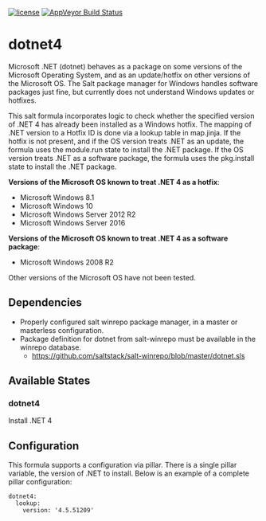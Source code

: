 [![license](https://img.shields.io/github/license/plus3it/dotnet4-formula.svg)](./LICENSE)
[![AppVeyor Build Status](https://ci.appveyor.com/api/projects/status/github/plus3it/dotnet4-formula?branch=master&svg=true)](https://ci.appveyor.com/project/plus3it/dotnet4-formula)

# dotnet4

Microsoft .NET (dotnet) behaves as a package on some versions of the Microsoft
Operating System, and as an update/hotfix on other versions of the Microsoft OS.
The Salt package manager for Windows handles software packages just fine, but
currently does not understand Windows updates or hotfixes.

This salt formula incorporates logic to check whether the specified version of
.NET 4 has already been installed as a Windows hotfix. The mapping of .NET
version to a Hotfix ID is done via a lookup table in map.jinja. If the hotfix
is not present, and if the OS version treats .NET as an update, the formula
uses the module.run state to install the .NET package. If the OS version treats
.NET as a software package, the formula uses the pkg.install state to install
the .NET package.

**Versions of the Microsoft OS known to treat .NET 4 as a hotfix**:
- Microsoft Windows 8.1
- Microsoft Windows 10
- Microsoft Windows Server 2012 R2
- Microsoft Windows Server 2016

**Versions of the Microsoft OS known to treat .NET 4 as a software package**:
- Microsoft Windows 2008 R2

Other versions of the Microsoft OS have not been tested.

## Dependencies

- Properly configured salt winrepo package manager, in a master or masterless
configuration.
- Package definition for dotnet from salt-winrepo must be available in the
winrepo database.
    - https://github.com/saltstack/salt-winrepo/blob/master/dotnet.sls

## Available States

### dotnet4

Install .NET 4

## Configuration

This formula supports a configuration via pillar. There is a single pillar
variable, the version of .NET to install. Below is an example of a complete
pillar configuration:

    dotnet4:
      lookup:
        version: '4.5.51209'
